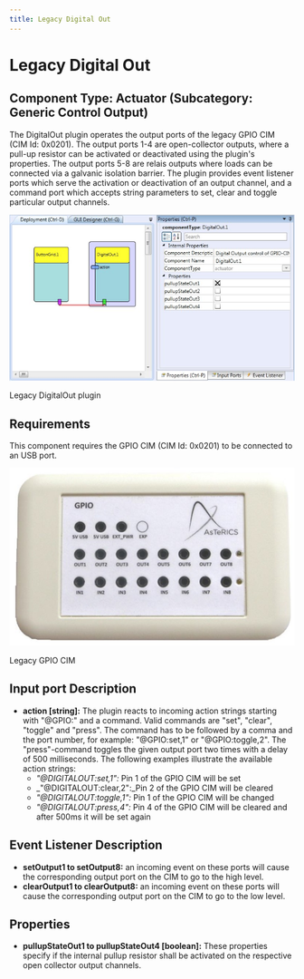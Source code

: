```yaml
---
title: Legacy Digital Out
---
```


# Legacy Digital Out

## Component Type: Actuator (Subcategory: Generic Control Output)

The DigitalOut plugin operates the output ports of the legacy GPIO CIM (CIM Id: 0x0201). The output ports 1-4 are open-collector outputs, where a pull-up resistor can be activated or deactivated using the plugin's properties. The output ports 5-8 are relais outputs where loads can be connected via a galvanic isolation barrier. The plugin provides event listener ports which serve the activation or deactivation of an output channel, and a command port which accepts string parameters to set, clear and toggle particular output channels.

![Screenshot: Legacy DigitalOut plugin](img/legacydigitalout.jpg "Screenshot: LegacyDigitalOut plugin")

Legacy DigitalOut plugin

## Requirements

This component requires the GPIO CIM (CIM Id: 0x0201) to be connected to an USB port.

![GPIO CIM](img/digitalout_cim.jpg "GPIO CIM")

Legacy GPIO CIM

## Input port Description

*   **action \[string\]:** The plugin reacts to incoming action strings starting with "@GPIO:" and a command. Valid commands are "set", "clear", "toggle" and "press". The command has to be followed by a comma and the port number, for example: "@GPIO:set,1" or "@GPIO:toggle,2". The "press"-command toggles the given output port two times with a delay of 500 milliseconds. The following examples illustrate the available action strings:
    *   _"@DIGITALOUT:set,1":_ Pin 1 of the GPIO CIM will be set
    *   _"@DIGITALOUT:clear,2":_Pin 2 of the GPIO CIM will be cleared
    *   _"@DIGITALOUT:toggle,1":_ Pin 1 of the GPIO CIM will be changed
    *   _"@DIGITALOUT:press,4":_ Pin 4 of the GPIO CIM will be cleared and after 500ms it will be set again

## Event Listener Description

*   **setOutput1 to setOutput8:** an incoming event on these ports will cause the corresponding output port on the CIM to go to the high level.
*   **clearOutput1 to clearOutput8:** an incoming event on these ports will cause the corresponding output port on the CIM to go to the low level.

## Properties

*   **pullupStateOut1 to pullupStateOut4 \[boolean\]:** These properties specify if the internal pullup resistor shall be activated on the respective open collector output channels.